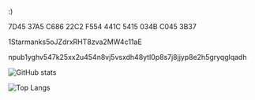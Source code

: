 :)

7D45 37A5 C686 22C2 F554  441C 5415 034B C045 3B37


1Starmanks5oJZdrxRHT8zva2MW4c11aE

npub1yghv547k25xx2u454n8vj5vsxdh48ytl0p8s7j8jjyp8e2h5gryqglqadh

![GitHub stats](https://github-readme-stats.vercel.app/api?username=Starman3787&show_icons=true&theme=tokyonight)

![Top Langs](https://github-readme-stats.vercel.app/api/top-langs/?username=Starman3787&theme=tokyonight)

<!--
**Starman3787/Starman3787** is a ✨ _special_ ✨ repository because its `README.md` (this file) appears on your GitHub profile.

bruh

Here are some ideas to get you started:

- 🔭 I’m currently working on ...
- 🌱 I’m currently learning ...
- 👯 I’m looking to collaborate on ...
- 🤔 I’m looking for help with ...
- 💬 Ask me about ...
- 📫 How to reach me: ...
- 😄 Pronouns: ...
- ⚡ Fun fact: ...
-->
